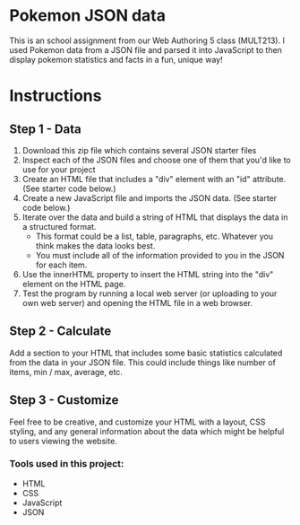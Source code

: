 # Pokemon JSON data
This is an school assignment from our Web Authoring 5 class (MULT213). I used Pokemon data from a JSON file and parsed it into JavaScript to then display pokemon statistics and facts in a fun, unique way!

# Instructions

## Step 1 - Data

1. Download this zip file which contains several JSON starter files
2. Inspect each of the JSON files and choose one of them that you'd like to use for your project
3. Create an HTML file that includes a "div" element with an "id" attribute. (See starter code below.)
4. Create a new JavaScript file and imports the JSON data. (See starter code below.)
5. Iterate over the data and build a string of HTML that displays the data in a structured format.
    - This format could be a list, table, paragraphs, etc. Whatever you think makes the data looks best.
    - You must include all of the information provided to you in the JSON for each item.
6. Use the innerHTML property to insert the HTML string into the "div" element on the HTML page.
7. Test the program by running a local web server (or uploading to your own web server) and opening the HTML file in a web browser.

## Step 2 - Calculate

Add a section to your HTML that includes some basic statistics calculated from the data in your JSON file. This could include things like number of items, min / max, average, etc. 

## Step 3 - Customize

Feel free to be creative, and customize your HTML with a layout, CSS styling, and any general information about the data which might be helpful to users viewing the website.

### Tools used in this project:
- HTML
- CSS
- JavaScript  
- JSON
